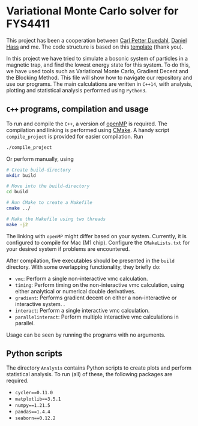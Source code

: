 # Variational Monte Carlo solver for FYS4411
This project has been a cooperation between [Carl Petter Duedahl](https://github.com/carlpd), [Daniel Hass](https://github.com/Daniel-Haas-B) and me. The code structure is based on this [template](https://github.com/mortele/variational-monte-carlo-fys4411) (thank you).

In this project we have tried to simulate a bosonic system of particles in a magnetic trap, and find the lowest energy state for this system. To do this, we have used tools such as Variational Monte Carlo, Gradient Decent and the Blocking Method. This file will show how to navigate our repository and use our programs. The main calculations are written in ``C++14``, with analysis, plotting and statistical analysis performed using ``Python3``.

## ``C++`` programs, compilation and usage
To run and compile the ``C++``, a version of [openMP](https://www.openmp.org/) is required. The compilation and linking is performed using [CMake](https://cmake.org/). A handy script ``compile_project`` is provided for easier compilation. Run

```bash
./compile_project
```
Or perform manually, using 
```bash
# Create build-directory
mkdir build

# Move into the build-directory
cd build

# Run CMake to create a Makefile
cmake ../

# Make the Makefile using two threads
make -j2
```
The linking with ``openMP`` might differ based on your system. Currently, it is configured to compile for Mac (M1 chip). Configure the ``CMakeLists.txt`` for your desired system if problems are encountered.

After compilation, five executables should be presented in the ``build`` directory. With some overlapping functionality, they briefly do:

- ``vmc``: Perform a single non-interactive vmc calculation.
- ``timing``: Perform timing on the non-interactive vmc calculation, using either analytical or numerical double derivatives.
- ``gradient``: Performs gradient decent on either a non-interactive or interactive system. .
- ``interact``: Perform a single interactive vmc calculation.
- ``parallelinteract``: Perform multiple interactive vmc calculations in parallel.

Usage can be seen by running the programs with no arguments.

## Python scripts
The directory ``Analysis`` contains Python scripts to create plots and perform statistical analysis. To run (all) of these, the following packages are required.

- ``cycler==0.11.0``
- ``matplotlib==3.5.1``
- ``numpy==1.21.5``
- ``pandas==1.4.4``
- ``seaborn==0.12.2``
